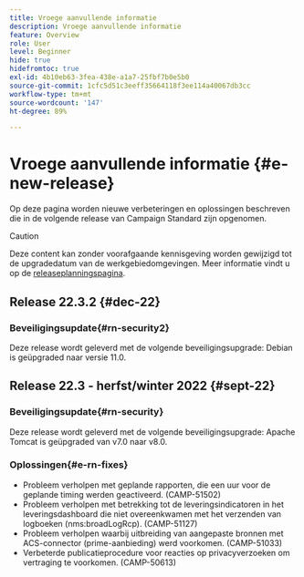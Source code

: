 ```yaml
---
title: Vroege aanvullende informatie
description: Vroege aanvullende informatie
feature: Overview
role: User
level: Beginner
hide: true
hidefromtoc: true
exl-id: 4b10eb63-3fea-438e-a1a7-25fbf7b0e5b0
source-git-commit: 1cfc5d51c3eeff35664118f3ee114a40067db3cc
workflow-type: tm+mt
source-wordcount: '147'
ht-degree: 89%

---
```



# Vroege aanvullende informatie {#e-new-release}

Op deze pagina worden nieuwe verbeteringen en oplossingen beschreven die in de volgende release van Campaign Standard zijn opgenomen.

>[!CAUTION]
>
> Deze content kan zonder voorafgaande kennisgeving worden gewijzigd tot de upgradedatum van de werkgebiedomgevingen. Meer informatie vindt u op de [releaseplanningspagina](../../rn/using/release-planning.md).

## Release 22.3.2 {#dec-22}

### Beveiligingsupdate{#rn-security2}

Deze release wordt geleverd met de volgende beveiligingsupgrade: Debian is geüpgraded naar versie 11.0.

## Release 22.3 - herfst/winter 2022 {#sept-22}

### Beveiligingsupdate{#rn-security}

Deze release wordt geleverd met de volgende beveiligingsupgrade: Apache Tomcat is geüpgraded van v7.0 naar v8.0.

### Oplossingen{#e-rn-fixes}

* Probleem verholpen met geplande rapporten, die een uur voor de geplande timing werden geactiveerd. (CAMP-51502)
* Probleem verholpen met betrekking tot de leveringsindicatoren in het leveringsdashboard die niet overeenkwamen met het verzenden van logboeken (nms:broadLogRcp). (CAMP-51127)
* Probleem verholpen waarbij uitbreiding van aangepaste bronnen met ACS-connector (prime-aanbieding) werd voorkomen. (CAMP-51033)
* Verbeterde publicatieprocedure voor reacties op privacyverzoeken om vertraging te voorkomen. (CAMP-50613)

